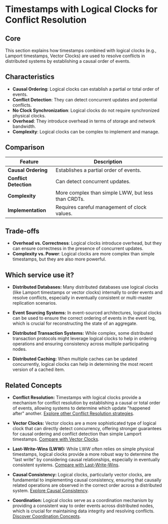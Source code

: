 # Timestamps with Logical Clocks for Conflict Resolution

## Core

This section explains how timestamps combined with logical clocks (e.g., Lamport timestamps, Vector Clocks) are used to resolve conflicts in distributed systems by establishing a causal order of events.

## Characteristics

- **Causal Ordering**: Logical clocks can establish a partial or total order of events.
- **Conflict Detection**: They can detect concurrent updates and potential conflicts.
- **No Clock Synchronization**: Logical clocks do not require synchronized physical clocks.
- **Overhead**: They introduce overhead in terms of storage and network bandwidth.
- **Complexity**: Logical clocks can be complex to implement and manage.

## Comparison

| Feature | Description |
|---|---|
| **Causal Ordering** | Establishes a partial order of events. |
| **Conflict Detection** | Can detect concurrent updates. |
| **Complexity** | More complex than simple LWW, but less than CRDTs. |
| **Implementation** | Requires careful management of clock values. |

## Trade-offs

- **Overhead vs. Correctness**: Logical clocks introduce overhead, but they can ensure correctness in the presence of concurrent updates.
- **Complexity vs. Power**: Logical clocks are more complex than simple timestamps, but they are also more powerful.

## Which service use it?



-   **Distributed Databases:** Many distributed databases use logical clocks (like Lamport timestamps or vector clocks) internally to order events and resolve conflicts, especially in eventually consistent or multi-master replication scenarios.

-   **Event Sourcing Systems:** In event-sourced architectures, logical clocks can be used to ensure the correct ordering of events in the event log, which is crucial for reconstructing the state of an aggregate.

-   **Distributed Transaction Systems:** While complex, some distributed transaction protocols might leverage logical clocks to help in ordering operations and ensuring consistency across multiple participating nodes.

-   **Distributed Caching:** When multiple caches can be updated concurrently, logical clocks can help in determining the most recent version of a cached item.

## Related Concepts

-   **Conflict Resolution:** Timestamps with logical clocks provide a mechanism for conflict resolution by establishing a causal or total order of events, allowing systems to determine which update "happened after" another. [Explore other Conflict Resolution strategies](../README.md).

-   **Vector Clocks:** Vector clocks are a more sophisticated type of logical clock that can directly detect concurrency, offering stronger guarantees for causal ordering and conflict detection than simple Lamport timestamps. [Compare with Vector Clocks](../vector-clocks/README.md).

-   **Last-Write-Wins (LWW):** While LWW often relies on simple physical timestamps, logical clocks provide a more robust way to determine the "last write" by considering causal relationships, especially in eventually consistent systems. [Compare with Last-Write-Wins](../last-write-wins/README.md).

-   **Causal Consistency:** Logical clocks, particularly vector clocks, are fundamental to implementing causal consistency, ensuring that causally related operations are observed in the correct order across a distributed system. [Explore Causal Consistency](../../consistency-models/causal-consistency/README.md).

-   **Coordination:** Logical clocks serve as a coordination mechanism by providing a consistent way to order events across distributed nodes, which is crucial for maintaining data integrity and resolving conflicts. [Discover Coordination Concepts](../../coordination/README.md).
